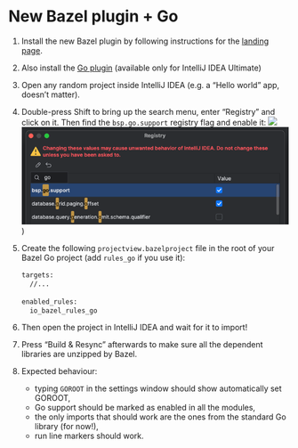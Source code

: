 # New Bazel plugin + Go

1. Install the new Bazel plugin by following instructions for the [landing page](https://lp.jetbrains.com/new-bazel-plugin/). 
2. Also install the [Go plugin](https://plugins.jetbrains.com/plugin/9568-go) (available only for IntelliJ IDEA Ultimate)
3. Open any random project inside IntelliJ IDEA (e.g. a “Hello world” app, doesn’t matter). 
4. Double-press Shift to bring up the search menu, enter “Registry” and click on it. Then find the `bsp.go.support` registry flag and enable it:
   ![](https://lh7-rt.googleusercontent.com/docsz/AD_4nXdQrxXjR1VPAP0keLZbShYad5ovELhG87DI0C0JKA3nNBFNc42nMtcUwAmaCFWUexagOD3JwBZ3Ngz4CezVz6EqJrxaXr9M8ECxzGxO0_TfCQB5JFrjp_jj73gssOO1cFOZ3HUi_fPhJ6qhe_BKmNsEw3gH?key=XPzNUqa6vGttBIp8MvrAKg)![](../files/ENABLE_GO_SUPPORT.png))
5. Create the following `projectview.bazelproject` file in the root of your Bazel Go project (add `rules_go` if you use it):
   ```
   targets:
     //...

   enabled_rules:
     io_bazel_rules_go
   ```
   
6. Then open the project in IntelliJ IDEA and wait for it to import!
7. Press “Build & Resync” afterwards to make sure all the dependent libraries are unzipped by Bazel.
8. Expected behaviour:
   - typing `GOROOT` in the settings window should show automatically set GOROOT,
   - Go support should be marked as enabled in all the modules,
   - the only imports that should work are the ones from the standard Go library (for now!),
   - run line markers should work.

```
```
